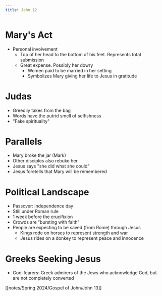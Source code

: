 ```yaml
---
title: John 12
---
```

# Mary's Act

- Personal involvement
	- Top of her head to the bottom of his feet. Represents total submission
	- Great expense. Possibly her dowry
		- Women paid to be married in her setting
		- Symbolizes Mary giving her life to Jesus in gratitude

# Judas

- Greedily takes from the bag
- Words have the putrid smell of selfishness
- "Fake spirituality"

# Parallels

- Mary broke the jar (Mark)
- Other disciples also rebuke her
- Jesus says "she did what she could"
- Jesus foretells that Mary will be remembered

# Political Landscape

- Passover: independence day
- Still under Roman rule
- 1 week before the crucifixion
- Crowds are "bursting with faith"
- People are expecting to be saved (from Rome) through Jesus
	- Kings rode on horses to represent strength and war
	- Jesus rides on a donkey to represent peace and innocence

# Greeks Seeking Jesus

- God-fearers: Greek admirers of the Jews who acknowledge God, but are not completely converted

[[notes/Spring 2024/Gospel of John/John 13]]